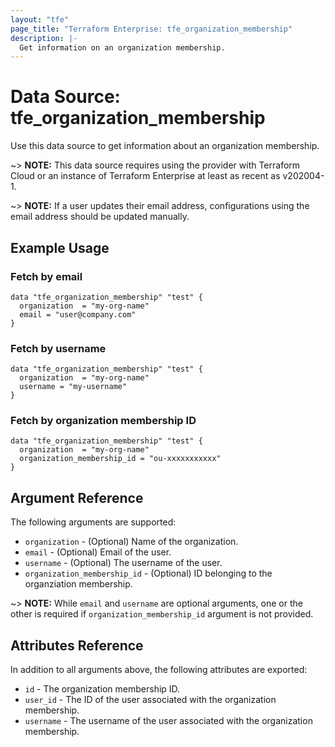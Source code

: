 ```yaml
---
layout: "tfe"
page_title: "Terraform Enterprise: tfe_organization_membership"
description: |-
  Get information on an organization membership.
---
```


# Data Source: tfe_organization_membership

Use this data source to get information about an organization membership.

~> **NOTE:** This data source requires using the provider with Terraform Cloud or
an instance of Terraform Enterprise at least as recent as v202004-1.

~> **NOTE:** If a user updates their email address, configurations using the email address should
be updated manually.

## Example Usage

### Fetch by email

```hcl
data "tfe_organization_membership" "test" {
  organization  = "my-org-name"
  email = "user@company.com"
}
```

### Fetch by username

```hcl
data "tfe_organization_membership" "test" {
  organization  = "my-org-name"
  username = "my-username"
}
```

### Fetch by organization membership ID

```hcl
data "tfe_organization_membership" "test" {
  organization  = "my-org-name"
  organization_membership_id = "ou-xxxxxxxxxxx"
}
```

## Argument Reference

The following arguments are supported:

* `organization` - (Optional) Name of the organization.
* `email` - (Optional) Email of the user.
* `username` - (Optional) The username of the user.
* `organization_membership_id` - (Optional) ID belonging to the organziation membership.

~> **NOTE:** While `email` and `username` are optional arguments, one or the other is required if `organization_membership_id` argument is not provided.

## Attributes Reference

In addition to all arguments above, the following attributes are exported:

* `id` - The organization membership ID.
* `user_id` - The ID of the user associated with the organization membership.
* `username` - The username of the user associated with the organization membership.
